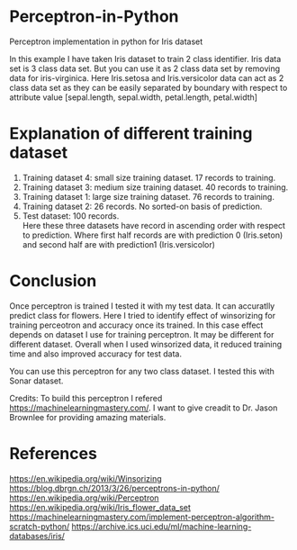 # Perceptron-in-Python
Perceptron implementation in python for Iris dataset

In this example I have taken Iris dataset to train 2 class identifier.  Iris data set is 3 class data set. But you can use it as 2 class data set by removing data for iris-virginica. Here Iris.setosa and Iris.versicolor data can act as 2 class data set as they can be easily separated by boundary with respect to attribute value [sepal.length, sepal.width, petal.length, petal.width]

# Explanation of different training dataset

1. Training dataset 4: small size training dataset. 17 records to training.
2. Training dataset 3: medium size training dataset. 40 records to training. 
3. Training dataset 1: large size training dataset. 76 records to training. 
4. Training dataset 2:  26 records. No sorted-on basis of prediction.
5. Test dataset: 100 records.  
Here these three datasets have record in ascending order with respect to prediction. Where first half records are with prediction 0 (Iris.seton) and second half are with prediction1 (Iris.versicolor)



# Conclusion 

Once perceptron is trained I tested it with my test data. It can accuratlly predict class for flowers. Here I tried to identify effect of winsorizing for training perceotron and accuracy once its trained. In this case effect depends on dataset I use for training perceptron. It may be different for different dataset. Overall when I used winsorized data, it reduced training time and also improved accuracy for test data.

You can use this perceptron for any two class dataset. I tested this with Sonar dataset.

Credits: To build this perceptron I refered https://machinelearningmastery.com/. I want to give creadit to Dr. Jason Brownlee for providing amazing materials.

# References 

https://en.wikipedia.org/wiki/Winsorizing
https://blog.dbrgn.ch/2013/3/26/perceptrons-in-python/
https://en.wikipedia.org/wiki/Perceptron
https://en.wikipedia.org/wiki/Iris_flower_data_set
https://machinelearningmastery.com/implement-perceptron-algorithm-scratch-python/
https://archive.ics.uci.edu/ml/machine-learning-databases/iris/
